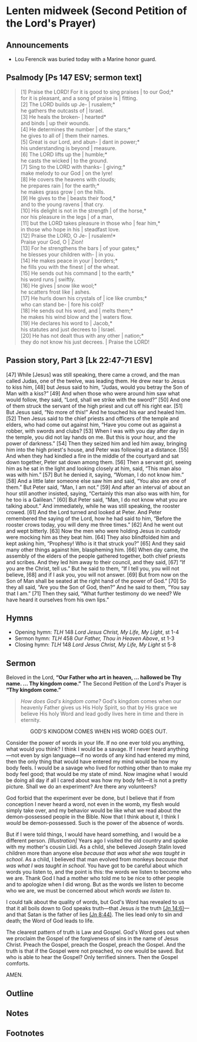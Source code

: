 <head>
<meta charset="utf-8">
<style>
</style>
<title>sermon</title>
</head>

# Lenten midweek (Second Petition of the Lord's Prayer)

## Announcements

* Lou Ferencik was buried today with a Marine honor guard.

## Psalmody [Ps 147 ESV; sermon text]

> [1] Praise the LORD! For it is good to sing praises | to our God;*  
> for it is pleasant, and a song of praise is | fitting.  
> [2] The LORD builds up Je- | rusalem;*  
> he gathers the outcasts of | Israel.  
> [3] He heals the broken- | hearted*  
> and binds | up their wounds.  
> [4] He determines the number | of the stars;*  
> he gives to all of | them their names.  
> [5] Great is our Lord, and abun- | dant in power;*  
> his understanding is beyond | measure.  
> [6] The LORD lifts up the | humble;*  
> he casts the wicked | to the ground.  
> [7] Sing to the LORD with thanks- | giving;*  
> make melody to our God | on the lyre!  
> [8] He covers the heavens with clouds;  
> he prepares rain | for the earth;*  
> he makes grass grow | on the hills.  
> [9] He gives to the | beasts their food,*  
> and to the young ravens | that cry.  
> [10] His delight is not in the strength | of the horse,*  
> nor his pleasure in the legs | of a man,  
> [11] but the LORD takes pleasure in those who | fear him,*  
> in those who hope in his | steadfast love.  
> [12] Praise the LORD, O Je- | rusalem!*  
> Praise your God, O | Zion!  
> [13] For he strengthens the bars | of your gates;*  
> he blesses your children with- | in you.  
> [14] He makes peace in your | borders;*  
> he fills you with the finest | of the wheat.  
> [15] He sends out his command | to the earth;*  
> his word runs | swiftly.  
> [16] He gives | snow like wool;*  
> he scatters frost like | ashes.  
> [17] He hurls down his crystals of | ice like crumbs;*  
> who can stand be- | fore his cold?  
> [18] He sends out his word, and | melts them;*  
> he makes his wind blow and the | waters flow.  
> [19] He declares his word to | Jacob,*  
> his statutes and just decrees to | Israel.  
> [20] He has not dealt thus with any other | nation;*  
> they do not know his just decrees. | Praise the LORD!


## Passion story, Part 3 [Lk 22:47-71 ESV]

[47] While [Jesus] was still speaking, there came a crowd, and the man called Judas, one of the twelve, was leading them. He drew near to Jesus to kiss him, [48] but Jesus said to him, “Judas, would you betray the Son of Man with a kiss?” [49] And when those who were around him saw what would follow, they said, “Lord, shall we strike with the sword?” [50] And one of them struck the servant of the high priest and cut off his right ear. [51] But Jesus said, “No more of this!” And he touched his ear and healed him. [52] Then Jesus said to the chief priests and officers of the temple and elders, who had come out against him, “Have you come out as against a robber, with swords and clubs? [53] When I was with you day after day in the temple, you did not lay hands on me. But this is your hour, and the power of darkness.”
[54] Then they seized him and led him away, bringing him into the high priest's house, and Peter was following at a distance. [55] And when they had kindled a fire in the middle of the courtyard and sat down together, Peter sat down among them. [56] Then a servant girl, seeing him as he sat in the light and looking closely at him, said, “This man also was with him.” [57] But he denied it, saying, “Woman, I do not know him.” [58] And a little later someone else saw him and said, “You also are one of them.” But Peter said, “Man, I am not.” [59] And after an interval of about an hour still another insisted, saying, “Certainly this man also was with him, for he too is a Galilean.” [60] But Peter said, “Man, I do not know what you are talking about.” And immediately, while he was still speaking, the rooster crowed. [61] And the Lord turned and looked at Peter. And Peter remembered the saying of the Lord, how he had said to him, “Before the rooster crows today, you will deny me three times.” [62] And he went out and wept bitterly.
[63] Now the men who were holding Jesus in custody were mocking him as they beat him. [64] They also blindfolded him and kept asking him, “Prophesy! Who is it that struck you?” [65] And they said many other things against him, blaspheming him.
[66] When day came, the assembly of the elders of the people gathered together, both chief priests and scribes. And they led him away to their council, and they said, [67] “If you are the Christ, tell us.” But he said to them, “If I tell you, you will not believe, [68] and if I ask you, you will not answer. [69] But from now on the Son of Man shall be seated at the right hand of the power of God.” [70] So they all said, “Are you the Son of God, then?” And he said to them, “You say that I am.” [71] Then they said, “What further testimony do we need? We have heard it ourselves from his own lips.”

## Hymns

* Opening hymn: _TLH_ 148 _Lord Jesus Christ, My Life, My Light_, st 1-4
* Sermon hymn: _TLH_ 458 _Our Father, Thou in Heaven Above_, st 1-3
* Closing hymn: _TLH_ 148 _Lord Jesus Christ, My Life, My Light_ st 5-8

## Sermon

Beloved in the Lord, **“Our Father who art in heaven, … hallowed be Thy name. … Thy kingdom come.”**
The Second Petition of the Lord's Prayer is **“Thy kingdom come.”**

> _How does God's kingdom come?_ God's kingdom comes when our heavenly Father
gives us His Holy Spirit, so that by His grace
we believe His holy Word and lead godly lives here in time and there in eternity.

<center>GOD'S KINGDOM COMES WHEN HIS WORD GOES OUT.</center>

Consider the power of words in your life.
If no one ever told you anything, what would you think?
I think I would be a savage.
If I never heard anything—not even by sign language—if no words of any kind had entered my mind, then the only thing that would have entered my mind would be how my body feels.
I would be a savage who lived for nothing other than to make my body feel good;
that would be my state of mind.
Now imagine what I would be doing all day if all I cared about was how my body felt—it is not a pretty picture.
Shall we do an experiment? Are there any volunteers?

God forbid that the experiment ever be done, but I believe that if from conception I never heard a word, not even in the womb, my flesh would simply take over,
and my behavior would be like what we read about the demon-possessed people in the Bible.
Now that I think about it, I think I _would_ be demon-possessed.
Such is the power of the absence of words.

But if I were told things, I would have heard something, and I would be a different person.
_[Illustration]_ Years ago I visited the old country and spoke with my mother's cousin Liidi.
As a child, she believed Joseph Stalin loved children more than anyone else
_because that was what she was taught in school_.
As a child, I believed that man evolved from monkeys _because that was what I was taught in school_.
You have got to be careful about which words you listen to,
and the point is this: the words we listen to become who we are.
Thank God I had a mother who told me to be nice to other people
and to apologize when I did wrong.
But as the words we listen to become who we are, we must be concerned about
_which words we listen to_.

I could talk about the quality of words, but God's Word has revealed to us
that it all boils down to God speaks truth—that Jesus _is_ the truth [(Jn 14:6)](http://www.esvbible.org/John+14:6/)—and that Satan is the father of lies [(Jn 8:44)](http://www.esvbible.org/John+14:6/).
The lies lead only to sin and death; the Word of God leads to life.

The clearest pattern of truth is Law and Gospel.
God's Word goes out when we proclaim the Gospel of the forgiveness of sins in the name of Jesus Christ.
Preach the Gospel, preach the Gospel, preach the Gospel.
And the truth is that if the Gospel were not preached, no one would be saved.
But who is able to hear the Gospel?
Only terrified sinners. Then the Gospel comforts.

AMEN.

## Outline

    
## Notes


## Footnotes

